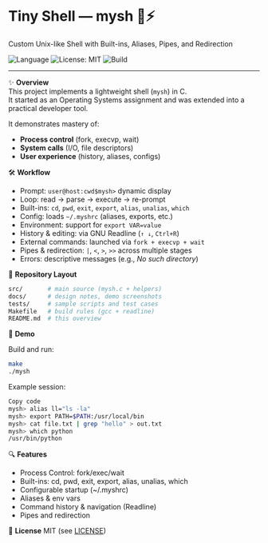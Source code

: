 # Tiny Shell — mysh 🐚⚡  
Custom Unix-like Shell with Built-ins, Aliases, Pipes, and Redirection  

![Language](https://img.shields.io/badge/language-C-blue.svg) 
![License: MIT](https://img.shields.io/badge/License-MIT-green.svg) 
![Build](https://img.shields.io/badge/build-Makefile-orange.svg)  

---

✨ **Overview**  
This project implements a lightweight shell (`mysh`) in C.  
It started as an Operating Systems assignment and was extended into a practical developer tool.  

It demonstrates mastery of:  
- **Process control** (fork, execvp, wait)  
- **System calls** (I/O, file descriptors)  
- **User experience** (history, aliases, configs)  

🛠️ **Workflow**  
- Prompt: `user@host:cwd$mysh>` dynamic display  
- Loop: read → parse → execute → re-prompt  
- Built-ins: `cd`, `pwd`, `exit`, `export`, `alias`, `unalias`, `which`  
- Config: loads `~/.myshrc` (aliases, exports, etc.)  
- Environment: support for `export VAR=value`  
- History & editing: via GNU Readline (`↑ ↓`, `Ctrl+R`)  
- External commands: launched via `fork + execvp + wait`  
- Pipes & redirection: `|`, `<`, `>`, `>>` across multiple stages  
- Errors: descriptive messages (e.g., *No such directory*)  

📁 **Repository Layout**  
```bash
src/       # main source (mysh.c + helpers)
docs/      # design notes, demo screenshots
tests/     # sample scripts and test cases
Makefile   # build rules (gcc + readline)
README.md  # this overview
```

🚦 **Demo**

Build and run:

```bash
make
./mysh
```

Example session:

```bash
Copy code
mysh> alias ll="ls -la"
mysh> export PATH=$PATH:/usr/local/bin
mysh> cat file.txt | grep "hello" > out.txt
mysh> which python
/usr/bin/python
```

🔍 **Features**

- Process Control: fork/exec/wait
- Built-ins: cd, pwd, exit, export, alias, unalias, which
- Configurable startup (~/.myshrc)
- Aliases & env vars
- Command history & navigation (Readline)
- Pipes and redirection

📜 **License**
MIT (see [LICENSE](LICENSE))
